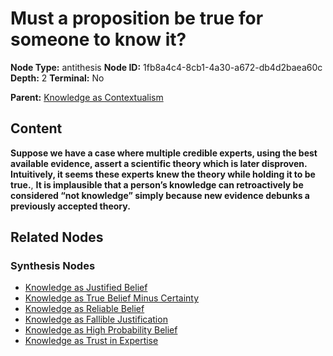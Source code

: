 # Must a proposition be true for someone to know it?

**Node Type:** antithesis
**Node ID:** 1fb8a4c4-8cb1-4a30-a672-db4d2baea60c
**Depth:** 2
**Terminal:** No

**Parent:** [Knowledge as Contextualism](knowledge-as-contextualism-thesis-63e8c71d-633a-4b3a-89cd-8d2eb3f54df1.md)

## Content

**Suppose we have a case where multiple credible experts, using the best available evidence, assert a scientific theory which is later disproven. Intuitively, it seems these experts knew the theory while holding it to be true.**, **It is implausible that a person’s knowledge can retroactively be considered “not knowledge” simply because new evidence debunks a previously accepted theory.**

## Related Nodes

### Synthesis Nodes

- [Knowledge as Justified Belief](knowledge-as-justified-belief-synthesis-f6f0050f-13c0-4662-9d83-48213c11bd91.md)
- [Knowledge as True Belief Minus Certainty](knowledge-as-true-belief-minus-certainty-synthesis-5c716fd6-8084-4157-892a-0058aa0aa88f.md)
- [Knowledge as Reliable Belief](knowledge-as-reliable-belief-synthesis-6bb1f4f4-efa6-4ffe-a0f7-a4c9c80938da.md)
- [Knowledge as Fallible Justification](knowledge-as-fallible-justification-synthesis-6512ed5b-3df0-4e76-97cf-4ac0a09a6999.md)
- [Knowledge as High Probability Belief](knowledge-as-high-probability-belief-synthesis-cabc363a-33a7-4f2c-9738-4031072ac817.md)
- [Knowledge as Trust in Expertise](knowledge-as-trust-in-expertise-synthesis-3cc0cdcb-5bcd-40cd-9ec5-38e93a164865.md)
